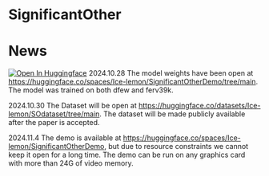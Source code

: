 # SignificantOther

# News
[![Open In Huggingface]()]([https://colab.research.google.com/drive/1DACpocPh9kMVeify-2_fuooOS3RjVgNc](https://huggingface.co/spaces/Ice-lemon/SignificantOtherDemo/tree/main)) 2024.10.28 The model weights have been open at https://huggingface.co/spaces/Ice-lemon/SignificantOtherDemo/tree/main. The model was trained on both dfew and ferv39k.

2024.10.30 The Dataset will be open at https://huggingface.co/datasets/Ice-lemon/SOdataset/tree/main. The dataset will be made publicly available after the paper is accepted.

2024.11.4 The demo is available at https://huggingface.co/spaces/Ice-lemon/SignificantOtherDemo, but due to resource constraints we cannot keep it open for a long time. The demo can be run on any graphics card with more than 24G of video memory.
